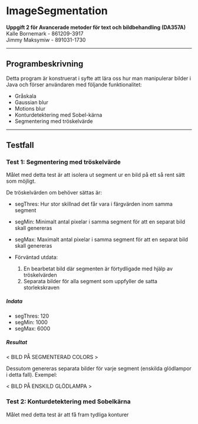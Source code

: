 # ImageSegmentation

**Uppgift 2 för Avancerade metoder för text och bildbehandling (DA357A)**  
Kalle Bornemark - 861209-3917  
Jimmy Maksymiw - 891031-1730

---

## Programbeskrivning

Detta program är konstruerat i syfte att lära oss hur man manipulerar bilder i Java och förser användaren med följande funktionalitet:

  * Gråskala
  * Gaussian blur
  * Motions blur
  * Konturdetektering med Sobel-kärna
  * Segmentering med tröskelvärde

---

## Testfall

### Test 1: Segmentering med tröskelvärde
Målet med detta test är att isolera ut segment ur en bild på ett så rent sätt som möjligt.

De tröskelvärden om behöver sättas är:
* segThres: Hur stor skillnad det får vara i färgvärden inom samma segment
* segMin: Minimalt antal pixelar i samma segment för att en separat bild skall genereras
* segMax: Maximalt antal pixelar i samma segment för att en separat bild skall genereras
&nbsp;

* Förväntad utdata:
    1. En bearbetat bild där segmenten är förtydligade med hjälp av tröskelvärden
    2. Separata bilder för alla segment som uppfyller de satta storlekskraven

##### Indata
* segThres: 120
* segMin: 1000
* segMax: 6000

##### Resultat
< BILD PÅ SEGMENTERAD COLORS >

Dessutom genereras separata bilder för varje segment (enskilda glödlampor i detta fall). Exempel:

< BILD PÅ ENSKILD GLÖDLAMPA >


### Test 2: Konturdetektering med Sobelkärna
Målet med detta test är att få fram tydliga konturer 
